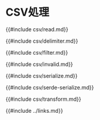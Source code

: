 # CSV処理

{{#include csv/read.md}}

{{#include csv/delimiter.md}}

{{#include csv/filter.md}}

{{#include csv/invalid.md}}

{{#include csv/serialize.md}}

{{#include csv/serde-serialize.md}}

{{#include csv/transform.md}}

{{#include ../links.md}}
